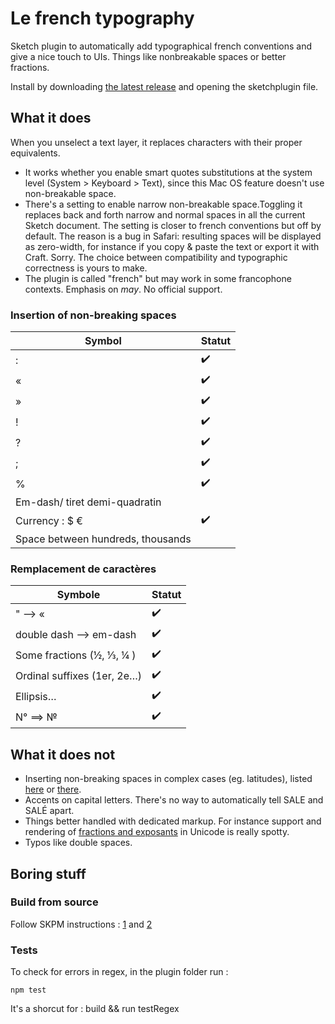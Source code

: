 # Le french typography

Sketch plugin to automatically add typographical french conventions and give a nice touch to UIs. Things like nonbreakable spaces or better fractions.

Install by downloading [the latest release](https://github.com/Saint-loup/french-typography/releases/latest) and opening the sketchplugin file.


##  What it does
When you unselect a text layer, it replaces characters with their proper equivalents. 

* It works whether you enable smart quotes substitutions at the system level (System > Keyboard > Text), since this Mac OS feature doesn't use non-breakable space.
* There's a setting to enable narrow non-breakable space.Toggling it replaces back and forth narrow and normal spaces in all the current Sketch document. The setting is closer to french conventions but off by default. The reason is a bug in Safari: resulting spaces will be displayed as zero-width, for instance if you copy & paste the text or export it with Craft. Sorry. The choice between compatibility and typographic correctness is yours to make.
* The plugin is called "french" but may work in some francophone contexts. Emphasis on *may*. No official support.


### Insertion of non-breaking spaces

| Symbol                 | Statut |
| --------------------- | ------- |
| :                     |    ✔️   |
| «                     |    ✔️   |
| »                     |    ✔️ ️  |
| !                     |    ✔️   |
| ?                     |    ✔️   |
| ;                     |    ✔️   |
| %                     |    ✔️   |
| Em-dash/ tiret demi-quadratin      |         |
| Currency :  $ €        |     ✔️    |
| Space between hundreds, thousands  |         |


### Remplacement de caractères

| Symbole                      | Statut |
| ---------------------------- | ------ |
| " --> «                |     ✔️️️    |
| double dash --> em-dash       |  ✔️    |
| Some fractions (½, ⅓, ¼ ) | ✔️   |
| Ordinal suffixes (1er, 2e…)|  ✔️️   |
| Ellipsis…   |   ✔️   |
| N° ==> №                     |    ✔️️️  |


## What it does not


* Inserting non-breaking spaces in complex cases (eg. latitudes), listed [here](https://www.btb.termiumplus.gc.ca/tpv2guides/guides/chroniq/index-fra.html?lang=fra&lettr=indx_autr8cDRJ-6fjpl0&page=9ouqyIer24Kc.html) or [there](https://en.wikipedia.org/wiki/Wikipedia:Manual_of_Style#Non-breaking_spaces).
* Accents on capital letters. There's no way to automatically tell SALE and SALÉ apart.
* Things better handled with dedicated markup. For instance support and rendering of [fractions and exposants](https://en.wikipedia.org/wiki/Unicode_subscripts_and_superscripts#Superscripts_and_subscripts_block) in Unicode is really spotty.
* Typos like double spaces.


## Boring stuff

### Build from source

Follow SKPM instructions : [1](https://skpm.io/help/) and [2](https://developer.sketchapp.com/guides/)

### Tests

To check for errors in regex, in the plugin folder run :

`npm test`

It's a shorcut for : 
build && <sketchTool path> run <plugin path> testRegex
